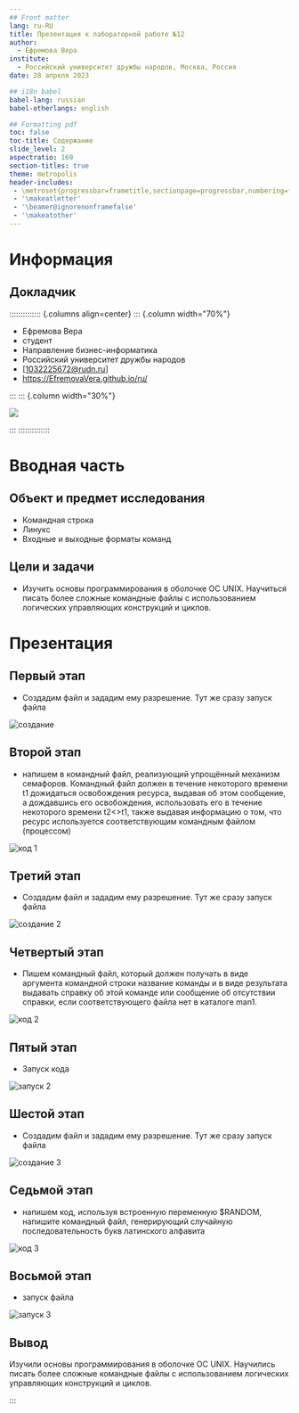 ```yaml
---
## Front matter
lang: ru-RU
title: Презентация к лабораторной работе №12
author:
  - Ефремова Вера
institute:
  - Российский университет дружбы народов, Москва, Россия
date: 28 апреля 2023

## i18n babel
babel-lang: russian
babel-otherlangs: english

## Formatting pdf
toc: false
toc-title: Содержание
slide_level: 2
aspectratio: 169
section-titles: true
theme: metropolis
header-includes:
 - \metroset{progressbar=frametitle,sectionpage=progressbar,numbering=fraction}
 - '\makeatletter'
 - '\beamer@ignorenonframefalse'
 - '\makeatother'
---
```


# Информация

## Докладчик

:::::::::::::: {.columns align=center}
::: {.column width="70%"}

  * Ефремова Вера
  * студент
  * Направление бизнес-информатика
  * Российский университет дружбы народов
  * [1032225672@rudn.ru]
  * <https://EfremovaVera.github.io/ru/>

:::
::: {.column width="30%"}

![](./image/Efremova.jpg)

:::
::::::::::::::

# Вводная часть

## Объект и предмет исследования

- Командная строка
- Линукс
- Входные и выходные форматы команд

## Цели и задачи

- Изучить основы программирования в оболочке ОС UNIX. Научиться писать более
сложные командные файлы с использованием логических управляющих конструкций
и циклов.

# Презентация
## Первый этап

- Создадим файл и зададим ему разрешение. Тут же сразу запуск файла

![создание](image/1.png)

## Второй этап

- напишем в командный файл, реализующий упрощённый механизм семафоров. Командный файл должен в течение некоторого времени t1 дожидаться освобождения ресурса, выдавая об этом сообщение, а дождавшись его освобождения, использовать
его в течение некоторого времени t2<>t1, также выдавая информацию о том, что ресурс используется соответствующим командным файлом (процессом)

![код 1](image/2.png)

## Третий этап

- Создадим файл и зададим ему разрешение. Тут же сразу запуск файла

![создание 2](image/3.png)

## Четвертый этап

- Пишем командный файл, который должен получать в виде аргумента командной строки название команды и в виде результата выдавать справку об этой команде или сообщение об отсутствии справки, если соответствующего файла нет в каталоге man1.

![код 2](image/4.png)

## Пятый этап

- Запуск кода

![запуск 2](image/5.png)

## Шестой этап

- Создадим файл и зададим ему разрешение. Тут же сразу запуск файла

![создание 3](image/6.png)

## Седьмой этап

- напишем код, используя встроенную переменную $RANDOM, напишите командный файл, генерирующий случайную последовательность букв латинского алфавита

![код 3](image/7.png)

## Восьмой этап

- запуск файла

![запуск 3](image/8.png)

## Вывод

Изучили основы программирования в оболочке ОС UNIX. Научились писать более сложные командные файлы с использованием логических управляющих конструкций и циклов.

:::

